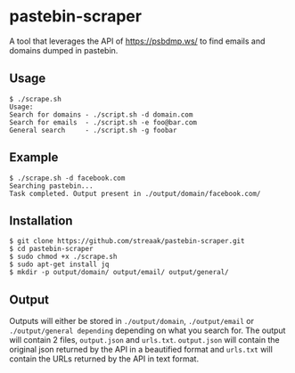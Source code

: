 # pastebin-scraper

A tool that leverages the API of https://psbdmp.ws/ to find emails and domains dumped in pastebin.

## Usage

```
$ ./scrape.sh 
Usage:
Search for domains - ./script.sh -d domain.com
Search for emails  - ./script.sh -e foo@bar.com
General search	   - ./script.sh -g foobar
```

## Example 

``` 
$ ./scrape.sh -d facebook.com
Searching pastebin...
Task completed. Output present in ./output/domain/facebook.com/
```

## Installation

```
$ git clone https://github.com/streaak/pastebin-scraper.git
$ cd pastebin-scraper
$ sudo chmod +x ./scrape.sh
$ sudo apt-get install jq
$ mkdir -p output/domain/ output/email/ output/general/
```

## Output


Outputs will either be stored in `./output/domain`, `./output/email` or `./output/general depending` depending on what you search for. The output will contain 2 files, `output.json` and `urls.txt`. `output.json` will contain the original json returned by the API in a beautified format and `urls.txt` will contain the URLs returned by the API in text format.

